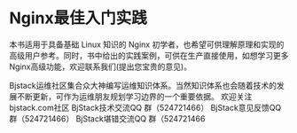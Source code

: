 # Nginx最佳入门实践

本书适用于具备基础 Linux 知识的 Nginx 初学者，也希望可供理解原理和实现的高级用户参考。同时，书中给出的实践案例，可供在生产直接使用，如想学习更多Nginx高级功能，欢迎联系我们(提出您宝贵的意见)。

Bjstack运维社区集合众大神编写运维知识体系。当然知识体系也会随着技术的发展不断更新，可作为运维朋友规划学习边界的一个重要依据。 欢迎关注 bjstack.com社区
BjStack技术交流QQ 群（524721466）
BjStack意见反馈QQ 群（524721466）
BjStack堪错交流QQ 群（524721466




